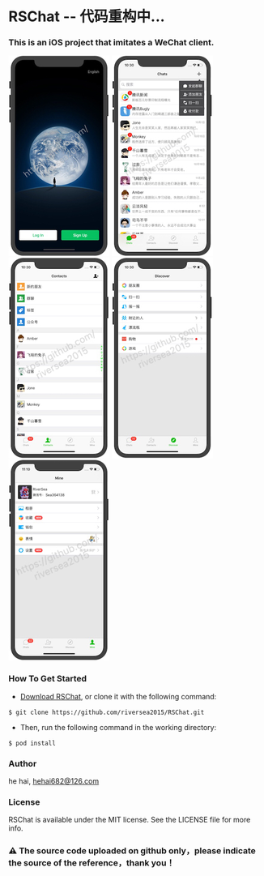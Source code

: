 # RSChat -- 代码重构中...
### This is an iOS project that imitates a WeChat client.

![Mou icon](https://github.com/riversea2015/RSChat/blob/master/ScreenShot/IMG_001.JPG?raw=true)
![Mou icon](https://github.com/riversea2015/RSChat/blob/master/ScreenShot/IMG_002.JPG?raw=true)
![Mou icon](https://github.com/riversea2015/RSChat/blob/master/ScreenShot/IMG_003.JPG?raw=true)
![Mou icon](https://github.com/riversea2015/RSChat/blob/master/ScreenShot/IMG_004.JPG?raw=true)
![Mou icon](https://github.com/riversea2015/RSChat/blob/master/ScreenShot/IMG_005.JPG?raw=true)

### How To Get Started

- [Download RSChat](https://github.com/riversea2015/RSChat/archive/master.zip), or clone it with the following command:

```
$ git clone https://github.com/riversea2015/RSChat.git
```

- Then, run the following command in the working directory:

```
$ pod install
```

### Author

he hai, hehai682@126.com

### License

RSChat is available under the MIT license. See the LICENSE file for more info.

### ⚠️ The source code uploaded on github only，please indicate the source of the reference，thank you！
